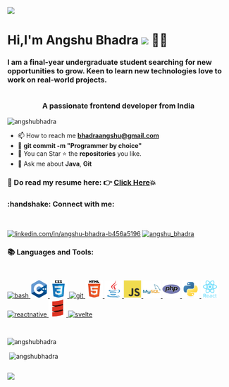 <!--  <p  align="middle">
<!--<img src="https://user-images.githubusercontent.com/61795945/114606941-8e95d900-9cb9-11eb-9a2d-416a97375084.gif"> 
</p> -->










<p  align="left">

<img src="https://media.giphy.com/media/iIRaW4BJQyWCbijASt/giphy.gif"> 

</p>







<!--  ![hello-world](https://user-images.githubusercontent.com/61795945/111033170-eaa8db80-8435-11eb-9ee3-3f903a573b96.gif)  -->

# Hi,I'm Angshu Bhadra <img src="https://raw.githubusercontent.com/MartinHeinz/MartinHeinz/master/wave.gif" height="45PX"> 🧑🏻

### I am a final-year undergraduate student searching for new opportunities to grow. Keen to learn new technologies love to work on real-world projects.


<!--
**angshuBHADRA/angshuBHADRA** is a ✨ _special_ ✨ repository because its `README.md` (this file) appears on your GitHub profile.

Here are some ideas to get you started:

- 🔭 I’m currently working on ...
- 🌱 I’m currently learning ...
- 👯 I’m looking to collaborate on ...
- 🤔 I’m looking for help with ...
- 💬 Ask me about ...
-📫 How to reach me: ...
- 😄 Pronouns: ...
- ⚡ Fun fact: ...
- 📫 How to reach me: bhadraangshu@gmail.com 




 <!-- ![](https://komarev.com/ghpvc/?username=angshuBHADRA&color=yellow)

     [![Angshu Bhadra's Github Stats](https://github-readme-stats.vercel.app/api?username=angshuBHADRA&show_icons=true&theme=radical)](https://angshuBHADRA.github.io/)
      [![Top Langs](https://github-readme-stats.vercel.app/api/top-langs/?username=angshuBHADRA&theme=gruvbox)](https://angshuBHADRA.github.io/) -->
       




<h1 align="center"></h1>
<h3 align="center">A passionate frontend developer from India</h3>

<p align="left"> <img src="https://komarev.com/ghpvc/?username=angshubhadra&label=Profile%20views&color=0e75b6&style=flat" alt="angshubhadra" /> </p>

- 📫 How to reach me **bhadraangshu@gmail.com**
- 💬 **git commit -m "Programmer by choice"**
- 🌻 You can Star ⭐ the **repositories** you like.
- 💭 Ask me about **Java**, **Git**

 
 ### 📄 Do read my resume here: :point_right: [Click Here](https://github.com/angshuBHADRA/resume/raw/main/Resume_AngshuBhadar.pdf)💥


 <!--   <h3 align="left">Connect with me:</h3>
<p align="left">
<a href="https://linkedin.com/in/linkedin.com/in/angshu-bhadra-b456a5196" target="blank"><img align="center" src="https://cdn.jsdelivr.net/npm/simple-icons@3.0.1/icons/linkedin.svg" alt="linkedin.com/in/angshu-bhadra-b456a5196" height="30" width="40" /></a>
</p>

 <!--<h3 align="left">Languages and Tools:</h3>
<p align="left"> <a href="https://www.gnu.org/software/bash/" target="_blank"> <img src="https://www.vectorlogo.zone/logos/gnu_bash/gnu_bash-icon.svg" alt="bash" width="40" height="40"/> </a> <a href="https://www.w3schools.com/cpp/" target="_blank"> <img src="https://raw.githubusercontent.com/devicons/devicon/master/icons/cplusplus/cplusplus-original.svg" alt="cplusplus" width="40" height="40"/> </a> <a href="https://www.w3schools.com/css/" target="_blank"> <img src="https://raw.githubusercontent.com/devicons/devicon/master/icons/css3/css3-original-wordmark.svg" alt="css3" width="40" height="40"/> </a> <a href="https://git-scm.com/" target="_blank"> <img src="https://www.vectorlogo.zone/logos/git-scm/git-scm-icon.svg" alt="git" width="40" height="40"/> </a> <a href="https://www.w3.org/html/" target="_blank"> <img src="https://raw.githubusercontent.com/devicons/devicon/master/icons/html5/html5-original-wordmark.svg" alt="html5" width="40" height="40"/> </a> <a href="https://www.java.com" target="_blank"> <img src="https://raw.githubusercontent.com/devicons/devicon/master/icons/java/java-original.svg" alt="java" width="40" height="40"/> </a> <a href="https://developer.mozilla.org/en-US/docs/Web/JavaScript" target="_blank"> <img src="https://raw.githubusercontent.com/devicons/devicon/master/icons/javascript/javascript-original.svg" alt="javascript" width="40" height="40"/> </a> <a href="https://www.php.net" target="_blank"> <img src="https://raw.githubusercontent.com/devicons/devicon/master/icons/php/php-original.svg" alt="php" width="40" height="40"/> </a> <a href="https://www.python.org" target="_blank"> <img src="https://raw.githubusercontent.com/devicons/devicon/master/icons/python/python-original.svg" alt="python" width="40" height="40"/> </a> <a href="https://reactjs.org/" target="_blank"> <img src="https://raw.githubusercontent.com/devicons/devicon/master/icons/react/react-original-wordmark.svg" alt="react" width="40" height="40"/> </a> <a href="https://reactnative.dev/" target="_blank"> <img src="https://reactnative.dev/img/header_logo.svg" alt="reactnative" width="40" height="40"/> </a> <a href="https://www.scala-lang.org" target="_blank"> <img src="https://raw.githubusercontent.com/devicons/devicon/master/icons/scala/scala-original.svg" alt="scala" width="40" height="40"/> </a> <a href="https://svelte.dev" target="_blank"> <img src="https://upload.wikimedia.org/wikipedia/commons/1/1b/Svelte_Logo.svg" alt="svelte" width="40" height="40"/> </a> </p>

    <p><img align="left" src="https://github-readme-stats.vercel.app/api/top-langs?username=angshubhadra&show_icons=true&locale=en&layout=compact" alt="angshubhadra" /></p>

    <p>&nbsp;<img align="center" src="https://github-readme-stats.vercel.app/api?username=angshubhadra&show_icons=true&locale=en" alt="angshubhadra" /></p> -->




<!-- Profile Part-->


<h3 align="left"> :handshake: Connect with me:</h3>
<br>
<p align="left">
<a href="https://www.linkedin.com/in/angshu-bhadra-b456a5196/" target="blank"><img align="center" src="https://cdn.jsdelivr.net/npm/simple-icons@3.0.1/icons/linkedin.svg" alt="linkedin.com/in/angshu-bhadra-b456a5196" height="30" width="40" /></a>
<a href="https://instagram.com/angshu_bhadra" target="blank"><img align="center" src="https://cdn.jsdelivr.net/npm/simple-icons@3.0.1/icons/instagram.svg" alt="angshu_bhadra" height="30" width="40" /></a>
</p>

<h3 align="left">📚 Languages and Tools:</h3>
<br>
<p align="left"> <a href="https://www.gnu.org/software/bash/" target="_blank"> <img src="https://www.vectorlogo.zone/logos/gnu_bash/gnu_bash-icon.svg" alt="bash" width="40" height="40"/> </a> <a href="https://www.w3schools.com/cpp/" target="_blank"> <img src="https://raw.githubusercontent.com/devicons/devicon/master/icons/cplusplus/cplusplus-original.svg" alt="cplusplus" width="40" height="40"/> </a> <a href="https://www.w3schools.com/css/" target="_blank"> <img src="https://raw.githubusercontent.com/devicons/devicon/master/icons/css3/css3-original-wordmark.svg" alt="css3" width="40" height="40"/> </a> <a href="https://git-scm.com/" target="_blank"> <img src="https://www.vectorlogo.zone/logos/git-scm/git-scm-icon.svg" alt="git" width="40" height="40"/> </a> <a href="https://www.w3.org/html/" target="_blank"> <img src="https://raw.githubusercontent.com/devicons/devicon/master/icons/html5/html5-original-wordmark.svg" alt="html5" width="40" height="40"/> </a> <a href="https://www.java.com" target="_blank"> <img src="https://raw.githubusercontent.com/devicons/devicon/master/icons/java/java-original.svg" alt="java" width="40" height="40"/> </a> <a href="https://developer.mozilla.org/en-US/docs/Web/JavaScript" target="_blank"> <img src="https://raw.githubusercontent.com/devicons/devicon/master/icons/javascript/javascript-original.svg" alt="javascript" width="40" height="40"/> </a> <a href="https://www.mysql.com/" target="_blank"> <img src="https://raw.githubusercontent.com/devicons/devicon/master/icons/mysql/mysql-original-wordmark.svg" alt="mysql" width="40" height="40"/> </a> <a href="https://www.php.net" target="_blank"> <img src="https://raw.githubusercontent.com/devicons/devicon/master/icons/php/php-original.svg" alt="php" width="40" height="40"/> </a> <a href="https://www.python.org" target="_blank"> <img src="https://raw.githubusercontent.com/devicons/devicon/master/icons/python/python-original.svg" alt="python" width="40" height="40"/> </a> <a href="https://reactjs.org/" target="_blank"> <img src="https://raw.githubusercontent.com/devicons/devicon/master/icons/react/react-original-wordmark.svg" alt="react" width="40" height="40"/> </a> <a href="https://reactnative.dev/" target="_blank"> <img src="https://reactnative.dev/img/header_logo.svg" alt="reactnative" width="40" height="40"/> </a> <a href="https://www.scala-lang.org" target="_blank"> <img src="https://raw.githubusercontent.com/devicons/devicon/master/icons/scala/scala-original.svg" alt="scala" width="40" height="40"/> </a> <a href="https://svelte.dev" target="_blank"> <img src="https://upload.wikimedia.org/wikipedia/commons/1/1b/Svelte_Logo.svg" alt="svelte" width="40" height="40"/> </a> </p>
<br>

<p><img align="left" src="https://github-readme-stats.vercel.app/api/top-langs?username=angshubhadra&show_icons=true&locale=en&layout=compact" alt="angshubhadra" /></p>
<br>
<p>&nbsp;<img align="center" src="https://github-readme-stats.vercel.app/api?username=angshubhadra&show_icons=true&locale=en" alt="angshubhadra" /></p>





<!--The QR Code part-->

<h2 align="right"> <!--😇 Here is some extra information about me.👇--></h2>
<p  align="left">
<!--  <img src="https://user-images.githubusercontent.com/61795945/113481795-47d60100-94b9-11eb-9c28-53c4249fe7cb.png"> -->
 
<!-- <img src="https://media.giphy.com/media/dxn6fRlTIShoeBr69N/giphy.gif"> -->
 
<img src="https://media.giphy.com/media/iIRaW4BJQyWCbijASt/giphy.gif"> 

</p>








     

